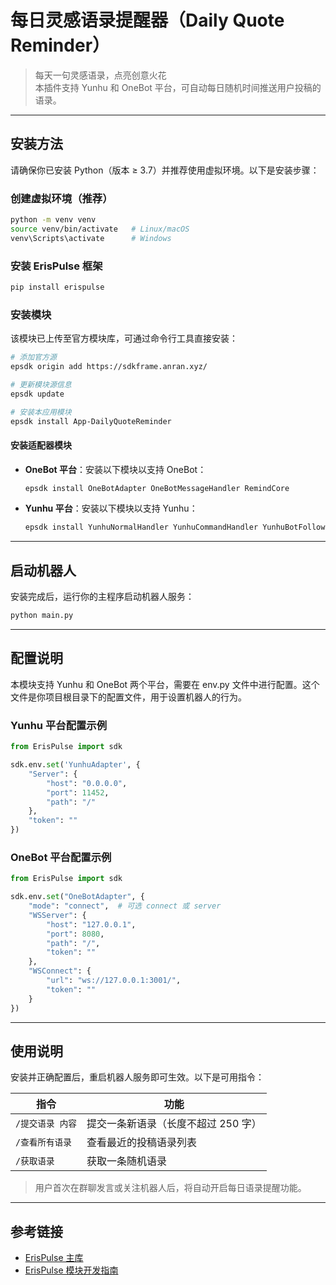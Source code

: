 # 每日灵感语录提醒器（Daily Quote Reminder）

> 每天一句灵感语录，点亮创意火花  
> 本插件支持 Yunhu 和 OneBot 平台，可自动每日随机时间推送用户投稿的语录。

---

## 安装方法

请确保你已安装 Python（版本 ≥ 3.7）并推荐使用虚拟环境。以下是安装步骤：

### 创建虚拟环境（推荐）

```bash
python -m venv venv
source venv/bin/activate   # Linux/macOS
venv\Scripts\activate      # Windows
```

### 安装 ErisPulse 框架

```bash
pip install erispulse
```

### 安装模块

该模块已上传至官方模块库，可通过命令行工具直接安装：

```bash
# 添加官方源
epsdk origin add https://sdkframe.anran.xyz/

# 更新模块源信息
epsdk update

# 安装本应用模块
epsdk install App-DailyQuoteReminder
```

#### 安装适配器模块

- **OneBot 平台**：安装以下模块以支持 OneBot：
  ```bash
  epsdk install OneBotAdapter OneBotMessageHandler RemindCore
  ```

- **Yunhu 平台**：安装以下模块以支持 Yunhu：
  ```bash
  epsdk install YunhuNormalHandler YunhuCommandHandler YunhuBotFollowed YunhuMessageSender RemindCore
  ```

---

## 启动机器人

安装完成后，运行你的主程序启动机器人服务：

```bash
python main.py
```

---

## 配置说明

本模块支持 Yunhu 和 OneBot 两个平台，需要在 env.py 文件中进行配置。这个文件是你项目根目录下的配置文件，用于设置机器人的行为。

### Yunhu 平台配置示例

```python
from ErisPulse import sdk

sdk.env.set('YunhuAdapter', {
    "Server": {
        "host": "0.0.0.0",
        "port": 11452,
        "path": "/"
    },
    "token": ""
})
```

### OneBot 平台配置示例

```python
from ErisPulse import sdk

sdk.env.set("OneBotAdapter", {
    "mode": "connect",  # 可选 connect 或 server
    "WSServer": {
        "host": "127.0.0.1",
        "port": 8080,
        "path": "/",
        "token": ""
    },
    "WSConnect": {
        "url": "ws://127.0.0.1:3001/",
        "token": ""
    }
})
```

---

## 使用说明

安装并正确配置后，重启机器人服务即可生效。以下是可用指令：

| 指令 | 功能 |
|------|------|
| `/提交语录 内容` | 提交一条新语录（长度不超过 250 字） |
| `/查看所有语录` | 查看最近的投稿语录列表 |
| `/获取语录` | 获取一条随机语录 |

> 用户首次在群聊发言或关注机器人后，将自动开启每日语录提醒功能。

---

## 参考链接

- [ErisPulse 主库](https://github.com/ErisPulse/ErisPulse/)
- [ErisPulse 模块开发指南](https://github.com/ErisPulse/ErisPulse/tree/main/docs/DEVELOPMENT.md)

